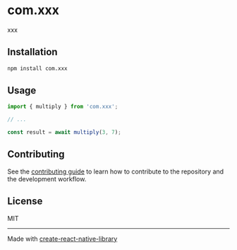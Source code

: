 # com.xxx

xxx

## Installation

```sh
npm install com.xxx
```

## Usage

```js
import { multiply } from 'com.xxx';

// ...

const result = await multiply(3, 7);
```

## Contributing

See the [contributing guide](CONTRIBUTING.md) to learn how to contribute to the repository and the development workflow.

## License

MIT

---

Made with [create-react-native-library](https://github.com/callstack/react-native-builder-bob)
